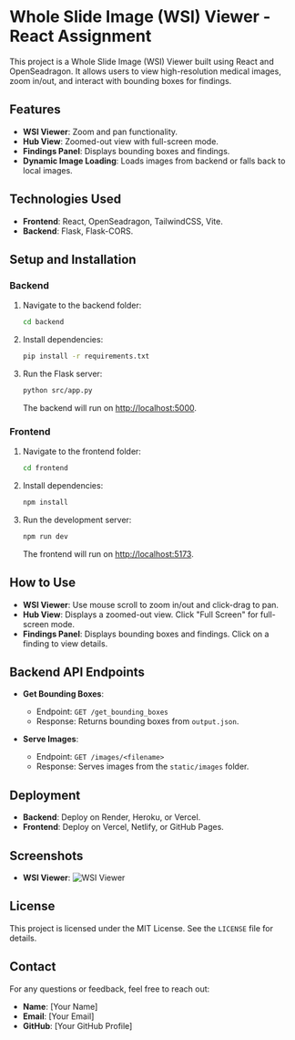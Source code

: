 # Whole Slide Image (WSI) Viewer - React Assignment

This project is a Whole Slide Image (WSI) Viewer built using React and OpenSeadragon. It allows users to view high-resolution medical images, zoom in/out, and interact with bounding boxes for findings.

## Features

- **WSI Viewer**: Zoom and pan functionality.
- **Hub View**: Zoomed-out view with full-screen mode.
- **Findings Panel**: Displays bounding boxes and findings.
- **Dynamic Image Loading**: Loads images from backend or falls back to local images.

## Technologies Used

- **Frontend**: React, OpenSeadragon, TailwindCSS, Vite.
- **Backend**: Flask, Flask-CORS.

## Setup and Installation

### Backend

1. Navigate to the backend folder:

    ```bash
    cd backend
    ```

2. Install dependencies:

    ```bash
    pip install -r requirements.txt
    ```

3. Run the Flask server:

    ```bash
    python src/app.py
    ```

    The backend will run on [http://localhost:5000](http://localhost:5000).

### Frontend

1. Navigate to the frontend folder:

    ```bash
    cd frontend
    ```

2. Install dependencies:

    ```bash
    npm install
    ```

3. Run the development server:

    ```bash
    npm run dev
    ```

    The frontend will run on [http://localhost:5173](http://localhost:5173).

## How to Use

- **WSI Viewer**: Use mouse scroll to zoom in/out and click-drag to pan.
- **Hub View**: Displays a zoomed-out view. Click "Full Screen" for full-screen mode.
- **Findings Panel**: Displays bounding boxes and findings. Click on a finding to view details.

## Backend API Endpoints

- **Get Bounding Boxes**:
    - Endpoint: `GET /get_bounding_boxes`
    - Response: Returns bounding boxes from `output.json`.

- **Serve Images**:
    - Endpoint: `GET /images/<filename>`
    - Response: Serves images from the `static/images` folder.

## Deployment

- **Backend**: Deploy on Render, Heroku, or Vercel.
- **Frontend**: Deploy on Vercel, Netlify, or GitHub Pages.

## Screenshots

- **WSI Viewer**:
  ![WSI Viewer](![image](https://github.com/user-attachments/assets/072e2f33-b59a-4acd-a6b2-9d67251b6cd9)
)


## License

This project is licensed under the MIT License. See the `LICENSE` file for details.

## Contact

For any questions or feedback, feel free to reach out:

- **Name**: [Your Name]
- **Email**: [Your Email]
- **GitHub**: [Your GitHub Profile]

